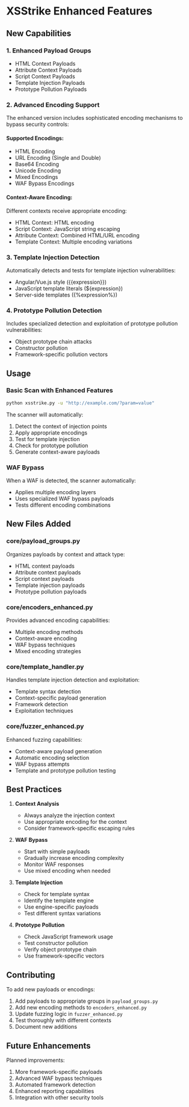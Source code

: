 # XSStrike Enhanced Features

## New Capabilities

### 1. Enhanced Payload Groups
- HTML Context Payloads
- Attribute Context Payloads
- Script Context Payloads
- Template Injection Payloads
- Prototype Pollution Payloads

### 2. Advanced Encoding Support
The enhanced version includes sophisticated encoding mechanisms to bypass security controls:

#### Supported Encodings:
- HTML Encoding
- URL Encoding (Single and Double)
- Base64 Encoding
- Unicode Encoding
- Mixed Encodings
- WAF Bypass Encodings

#### Context-Aware Encoding:
Different contexts receive appropriate encoding:
- HTML Context: HTML encoding
- Script Context: JavaScript string escaping
- Attribute Context: Combined HTML/URL encoding
- Template Context: Multiple encoding variations

### 3. Template Injection Detection
Automatically detects and tests for template injection vulnerabilities:
- Angular/Vue.js style ({{expression}})
- JavaScript template literals (${expression})
- Server-side templates ({%expression%})

### 4. Prototype Pollution Detection
Includes specialized detection and exploitation of prototype pollution vulnerabilities:
- Object prototype chain attacks
- Constructor pollution
- Framework-specific pollution vectors

## Usage

### Basic Scan with Enhanced Features
```bash
python xsstrike.py -u "http://example.com/?param=value"
```
The scanner will automatically:
1. Detect the context of injection points
2. Apply appropriate encodings
3. Test for template injection
4. Check for prototype pollution
5. Generate context-aware payloads

### WAF Bypass
When a WAF is detected, the scanner automatically:
- Applies multiple encoding layers
- Uses specialized WAF bypass payloads
- Tests different encoding combinations

## New Files Added

### core/payload_groups.py
Organizes payloads by context and attack type:
- HTML context payloads
- Attribute context payloads
- Script context payloads
- Template injection payloads
- Prototype pollution payloads

### core/encoders_enhanced.py
Provides advanced encoding capabilities:
- Multiple encoding methods
- Context-aware encoding
- WAF bypass techniques
- Mixed encoding strategies

### core/template_handler.py
Handles template injection detection and exploitation:
- Template syntax detection
- Context-specific payload generation
- Framework detection
- Exploitation techniques

### core/fuzzer_enhanced.py
Enhanced fuzzing capabilities:
- Context-aware payload generation
- Automatic encoding selection
- WAF bypass attempts
- Template and prototype pollution testing

## Best Practices

1. **Context Analysis**
   - Always analyze the injection context
   - Use appropriate encoding for the context
   - Consider framework-specific escaping rules

2. **WAF Bypass**
   - Start with simple payloads
   - Gradually increase encoding complexity
   - Monitor WAF responses
   - Use mixed encoding when needed

3. **Template Injection**
   - Check for template syntax
   - Identify the template engine
   - Use engine-specific payloads
   - Test different syntax variations

4. **Prototype Pollution**
   - Check JavaScript framework usage
   - Test constructor pollution
   - Verify object prototype chain
   - Use framework-specific vectors

## Contributing

To add new payloads or encodings:

1. Add payloads to appropriate groups in `payload_groups.py`
2. Add new encoding methods to `encoders_enhanced.py`
3. Update fuzzing logic in `fuzzer_enhanced.py`
4. Test thoroughly with different contexts
5. Document new additions

## Future Enhancements

Planned improvements:
1. More framework-specific payloads
2. Advanced WAF bypass techniques
3. Automated framework detection
4. Enhanced reporting capabilities
5. Integration with other security tools
